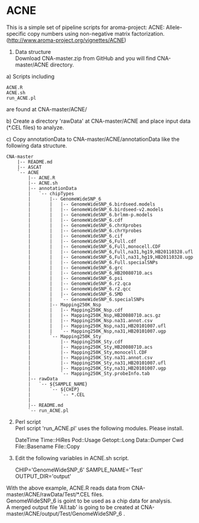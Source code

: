 ACNE
====

This is a simple set of pipeline scripts for 
    aroma-project: ACNE: Allele-specific copy numbers using non-negative matrix factorization.
    (http://www.aroma-project.org/vignettes/ACNE)

1) Data structure  
Download CNA-master.zip from GitHub and you will find CNA-master/ACNE directory.

a) Scripts including

    ACNE.R
    ACNE.sh
    run_ACNE.pl
are found at CNA-master/ACNE/

b) Create a directory 'rawData' at CNA-master/ACNE and place input data (*.CEL files) to analyze.

c) Copy annotationData to CNA-master/ACNE/annotationData like the following data structure.

    CNA-master
        |-- README.md
        |-- ASCAT
        `-- ACNE
            |-- ACNE.R
            |-- ACNE.sh
            |-- annotationData
            |   `-- chipTypes
            |       |-- GenomeWideSNP_6
            |       |   |-- GenomeWideSNP_6.birdseed.models
            |       |   |-- GenomeWideSNP_6.birdseed-v2.models
            |       |   |-- GenomeWideSNP_6.brlmm-p.models
            |       |   |-- GenomeWideSNP_6.cdf
            |       |   |-- GenomeWideSNP_6.chrXprobes
            |       |   |-- GenomeWideSNP_6.chrYprobes
            |       |   |-- GenomeWideSNP_6.cif
            |       |   |-- GenomeWideSNP_6,Full.cdf
            |       |   |-- GenomeWideSNP_6,Full,monocell.CDF
            |       |   |-- GenomeWideSNP_6,Full,na31,hg19,HB20110328.ufl
            |       |   |-- GenomeWideSNP_6,Full,na31,hg19,HB20110328.ugp
            |       |   |-- GenomeWideSNP_6.Full.specialSNPs
            |       |   |-- GenomeWideSNP_6.grc
            |       |   |-- GenomeWideSNP_6,HB20080710.acs
            |       |   |-- GenomeWideSNP_6.psi
            |       |   |-- GenomeWideSNP_6.r2.qca
            |       |   |-- GenomeWideSNP_6.r2.qcc
            |       |   |-- GenomeWideSNP_6.SMD
            |       |   `-- GenomeWideSNP_6.specialSNPs
            |       |-- Mapping250K_Nsp
            |       |   |-- Mapping250K_Nsp.cdf
            |       |   |-- Mapping250K_Nsp,HB20080710.acs.gz
            |       |   |-- Mapping250K_Nsp.na31.annot.csv
            |       |   |-- Mapping250K_Nsp,na31,HB20101007.ufl
            |       |   `-- Mapping250K_Nsp,na31,HB20101007.ugp
            |       `-- Mapping250K_Sty
            |           |-- Mapping250K_Sty.cdf
            |           |-- Mapping250K_Sty,HB20080710.acs
            |           |-- Mapping250K_Sty,monocell.CDF
            |           |-- Mapping250K_Sty.na31.annot.csv
            |           |-- Mapping250K_Sty,na31,HB20101007.ufl
            |           |-- Mapping250K_Sty,na31,HB20101007.ugp
            |           `-- Mapping250K_Sty.probeInfo.tab
            |-- rawData
            |   `-- ${SAMPLE_NAME}
            |       `-- ${CHIP}
            |           `-- *.CEL
            |
            |-- README.md
            `-- run_ACNE.pl

2) Perl script  
Perl script 'run_ACNE.pl' uses the following modules. Please install.

    DateTime
    Time::HiRes
    Pod::Usage
    Getopt::Long
    Data::Dumper
    Cwd
    File::Basename
    File::Copy

3) Edit the following variables in ACNE.sh script.

    CHIP='GenomeWideSNP_6'
    SAMPLE_NAME='Test'
    OUTPUT_DIR='output'

With the above example, ACNE.R reads data from CNA-master/ACNE/rawData/Test/*.CEL files.  
GenomeWideSNP_6 is goint to be used as a chip data for analysis.  
A merged output file 'All.tab' is going to be created at CNA-master/ACNE/output/Test/GenomeWideSNP_6 .

